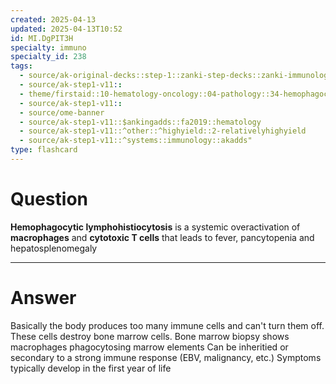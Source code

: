 ```yaml
---
created: 2025-04-13
updated: 2025-04-13T10:52
id: MI.DgPIT3H
specialty: immuno
specialty_id: 238
tags:
  - source/ak-original-decks::step-1::zanki-step-decks::zanki-immunology-+-general-pathology::immunology
  - source/ak-step1-v11::
  - theme/firstaid::10-hematology-oncology::04-pathology::34-hemophagocytic-lymphohistiocytosis
  - source/ak-step1-v11::
  - source/ome-banner
  - source/ak-step1-v11::$ankingadds::fa2019::hematology
  - source/ak-step1-v11::^other::^highyield::2-relativelyhighyield
  - source/ak-step1-v11::^systems::immunology::akadds"
type: flashcard
---
```


# Question
**Hemophagocytic lymphohistiocytosis** is a systemic overactivation of **macrophages** and **cytotoxic T cells** that leads to fever, pancytopenia and hepatosplenomegaly

---

# Answer
Basically the body produces too many immune cells and can't turn them off. These cells destroy bone marrow cells. Bone marrow biopsy shows macrophages phagocytosing marrow elements  Can be inheritied or secondary to a strong immune response (EBV, malignancy, etc.)   Symptoms typically develop in the first year of life